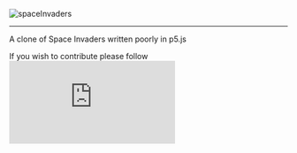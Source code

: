 ![spaceInvaders](https://trademarkproducts.co.uk/wp-content/uploads/2019/02/space-invaders-logo.png)

---
A clone of Space Invaders written poorly in p5.js

If you wish to contribute please follow ![Angular Commit Name Conventions.](https://github.com/angular/angular/blob/main/CONTRIBUTING.md#commit)

